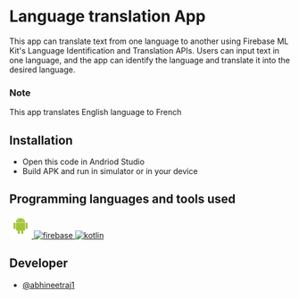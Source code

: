 # Language translation App
This app can translate text from one language to another using Firebase ML Kit's Language Identification and Translation APIs. Users can input text in one language, and the app can identify the language and translate it into the desired language.

### Note
This app translates English language to French

## Installation
*	Open this code in Andriod Studio
*	Build APK and run in simulator or in your device

## Programming languages and tools used
<a href="https://developer.android.com" target="_blank" rel="noreferrer"> <img src="https://raw.githubusercontent.com/devicons/devicon/master/icons/android/android-original-wordmark.svg" alt="android" width="40" height="40"/></a><a href="https://firebase.google.com/" target="_blank" rel="noreferrer"> <img src="https://www.vectorlogo.zone/logos/firebase/firebase-icon.svg" alt="firebase" width="40" height="40"/> </a> <a href="https://kotlinlang.org" target="_blank" rel="noreferrer"> <img src="https://www.vectorlogo.zone/logos/kotlinlang/kotlinlang-icon.svg" alt="kotlin" width="40" height="40"/> </a>

## Developer
*	[@abhineetraj1](https://github.com/abhineetraj1)